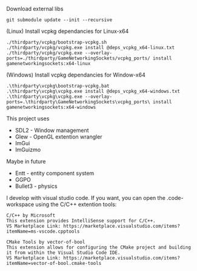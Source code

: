 Download external libs

    git submodule update --init --recursive

(Linux) Install vcpkg dependancies for Linux-x64

    ./thirdparty/vcpkg/bootstrap-vcpkg.sh
    ./thirdparty/vcpkg/vcpkg.exe install @deps_vcpkg_x64-linux.txt
    ./thirdparty/vcpkg/vcpkg.exe --overlay-ports=./thirdparty/GameNetworkingSockets/vcpkg_ports/ install gamenetworkingsockets:x64-linux

(Windows) Install vcpkg dependancies for Window-x64

    .\thirdparty\vcpkg\bootstrap-vcpkg.bat
    .\thirdparty\vcpkg\vcpkg.exe install @deps_vcpkg_x64-windows.txt    
    .\thirdparty\vcpkg\vcpkg.exe --overlay-ports=.\thirdparty\GameNetworkingSockets\vcpkg_ports\ install gamenetworkingsockets:x64-windows


This project uses 

- SDL2 - Window management
- Glew - OpenGL extention wrangler
- ImGui 
- ImGuizmo

Maybe in future

- Entt - entity component system
- GGPO
- Bullet3 - physics

I develop with visual studio code. If you want, you can open the .code-workspace using the C/C++ extention tools:

    C/C++ by Microsoft
    This extension provides IntelliSense support for C/C++.
    VS Marketplace Link: https://marketplace.visualstudio.com/items?itemName=ms-vscode.cpptools

    CMake Tools by vector-of-bool
    This extension allows for configuring the CMake project and building it from within the Visual Studio Code IDE.
    VS Marketplace Link: https://marketplace.visualstudio.com/items?itemName=vector-of-bool.cmake-tools
